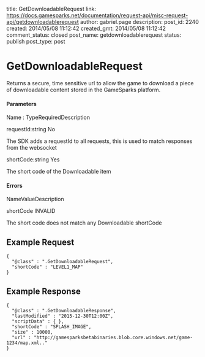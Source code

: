 title: GetDownloadableRequest
link: https://docs.gamesparks.net/documentation/request-api/misc-request-api/getdownloadablerequest
author: gabriel.page
description: 
post_id: 2240
created: 2014/05/08 11:12:42
created_gmt: 2014/05/08 11:12:42
comment_status: closed
post_name: getdownloadablerequest
status: publish
post_type: post

<!--Returns a secure, time sensitive url to allow the game to download a piece of downloadable content stored in the GameSparks platform. -->

# GetDownloadableRequest

Returns a secure, time sensitive url to allow the game to download a piece of downloadable content stored in the GameSparks platform.

#### Parameters

Name : TypeRequiredDescription

requestId:string
No

The SDK adds a requestId to all requests, this is used to match responses from the websocket

shortCode:string
Yes

The short code of the Downloadable item

#### Errors

NameValueDescription

shortCode
INVALID

The short code does not match any Downloadable shortCode

  


## Example Request
    
    
    {
      "@class" : ".GetDownloadableRequest",
      "shortCode" : "LEVEL1_MAP"
    }

## Example Response
    
    
    {
      "@class" : ".GetDownloadableResponse",
      "lastModified" : "2015-12-30T12:00Z",
      "scriptData" : { },
      "shortCode" : "SPLASH_IMAGE",
      "size" : 10000,
      "url" : "http://gamesparksbetabinaries.blob.core.windows.net/game-1234/map.xml.."
    }